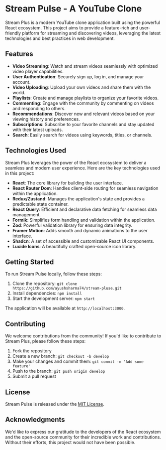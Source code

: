 # Stream Pulse - A YouTube Clone

Stream Plus is a modern YouTube clone application built using the powerful React ecosystem. This project aims to provide a feature-rich and user-friendly platform for streaming and discovering videos, leveraging the latest technologies and best practices in web development.

## Features

- **Video Streaming**: Watch and stream videos seamlessly with optimized video player capabilities.
- **User Authentication**: Securely sign up, log in, and manage your account.
- **Video Uploading**: Upload your own videos and share them with the world.
- **Playlists**: Create and manage playlists to organize your favorite videos.
- **Commenting**: Engage with the community by commenting on videos and responding to others.
- **Recommendations**: Discover new and relevant videos based on your viewing history and preferences.
- **Subscriptions**: Subscribe to your favorite channels and stay updated with their latest uploads.
- **Search**: Easily search for videos using keywords, titles, or channels.

## Technologies Used

Stream Plus leverages the power of the React ecosystem to deliver a seamless and modern user experience. Here are the key technologies used in this project:

- **React**: The core library for building the user interface.
- **React Router Dom**: Handles client-side routing for seamless navigation within the application.
- **Redux/Zustand**: Manages the application's state and provides a predictable state container.
- **React Query**: Efficient and declarative data fetching for seamless data management.
- **Formik**: Simplifies form handling and validation within the application.
- **Zod**: Powerful validation library for ensuring data integrity.
- **Framer Motion**: Adds smooth and dynamic animations to the user interface.
- **Shadcn**: A set of accessible and customizable React UI components.
- **Lucide Icons**: A beautifully crafted open-source icon library.

## Getting Started

To run Stream Pulse locally, follow these steps:

1. Clone the repository: `git clone https://github.com/ayushsharma74/stream-pluse.git`
2. Install dependencies: `npm install`
3. Start the development server: `npm start`

The application will be available at `http://localhost:3000`.

## Contributing

We welcome contributions from the community! If you'd like to contribute to Stream Plus, please follow these steps:

1. Fork the repository
2. Create a new branch: `git checkout -b develop`
3. Make your changes and commit them: `git commit -m 'Add some feature'`
4. Push to the branch: `git push origin develop`
5. Submit a pull request

## License

Stream Pulse is released under the [MIT License](https://opensource.org/licenses/MIT).

## Acknowledgments

We'd like to express our gratitude to the developers of the React ecosystem and the open-source community for their incredible work and contributions. Without their efforts, this project would not have been possible.
